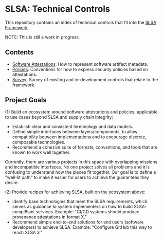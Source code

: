 # SLSA: Technical Controls

This repository contains an index of technical controls that fit into the
[SLSA Framework](../README.md).

NOTE: This is still a work in progress.

## Contents

-   [Software Attestations](attestations.md): How to represent software artifact
  metadata.
-   [Policies](policy.md): Conventions for how to express security policies
  based on attestations.
-   [Survey](survey.md): Survey of existing and in-development controls that
  relate to the framework.

## Project Goals

(1) Build an ecosystem around software attestations and policies, applicable to
use cases beyond SLSA and supply chain integrity:

-   Establish clear and consistent terminology and data models.
-   Define simple interfaces between layers/components, to allow
  compatibility between implementations and to encourage discrete,
  composable technologies.
-   Recommend a cohesive suite of formats, conventions, and tools that are
  known to work well together.

Currently, there are various projects in this space with overlapping missions
and incompatible interfaces. No one project solves all problems and it is
confusing to understand how the pieces fit together. Our goal is to define a
"well-lit path" to make it easier for users to achieve the guarantees they
desire.

(2) Provide recipes for achieving SLSA, built on the ecosystem above:

-   Identify base technologies that meet the SLSA requirements, which serves as
  guidance to system implementers on how to build SLSA-compl8iant services.
  Example: "CI/CD systems should produce provenance attestations in format X."
-   Recommend simple end-to-end solutions for end users (software developers) to
  achieve SLSA. Example: "Configure GitHub this way to reach SLSA 3."
